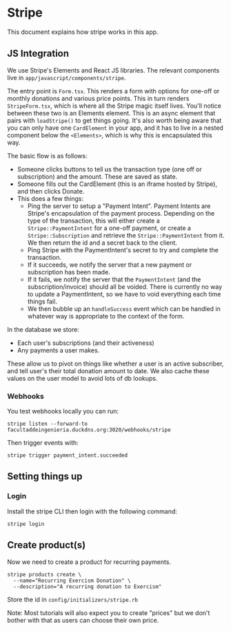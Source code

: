 # Stripe

This document explains how stripe works in this app.

## JS Integration

We use Stripe's Elements and React JS libraries.
The relevant components live in `app/javascript/components/stripe`.

The entry point is `Form.tsx`.
This renders a form with options for one-off or monthly donations and various price points.
This in turn renders `StripeForm.tsx`, which is where all the Stripe magic itself lives.
You'll notice between these two is an Elements element.
This is an async element that pairs with `loadStripe()` to get things going.
It's also worth being aware that you can only have one `CardElement` in your app, and it has to live in a nested component below the `<Elements>`, which is why this is encapsulated this way.

The basic flow is as follows:

- Someone clicks buttons to tell us the transaction type (one off or subscription) and the amount. These are saved as state.
- Someone fills out the CardElement (this is an iframe hosted by Stripe), and then clicks Donate.
- This does a few things:
  - Ping the server to setup a "Payment Intent".
    Payment Intents are Stripe's encapsulation of the payment process.
    Depending on the type of the transaction, this will either create a `Stripe::PaymentIntent` for a one-off payment, or create a `Stripe::Subscription` and retrieve the `Stripe::PaymentIntent` from it.
    We then return the id and a secret back to the client.
  - Ping Stripe with the PaymentIntent's secret to try and complete the transaction.
  - If it succeeds, we notify the server that a new payment or subscription has been made.
  - If it fails, we notify the server that the `PaymentIntent` (and the subscription/invoice) should all be voided.
    There is currently no way to update a PaymentIntent, so we have to void everything each time things fail.
  - We then bubble up an `handleSuccess` event which can be handled in whatever way is appropriate to the context of the form.

In the database we store:

- Each user's subscriptions (and their activeness)
- Any payments a user makes.

These allow us to pivot on things like whether a user is an active subscriber, and tell user's their total donation amount to date.
We also cache these values on the user model to avoid lots of db lookups.

### Webhooks

You test webhooks locally you can run:

```
stripe listen --forward-to facultaddeingenieria.duckdns.org:3020/webhooks/stripe
```

Then trigger events with:

```
stripe trigger payment_intent.succeeded
```

## Setting things up

### Login

Install the stripe CLI then login with the following command:

```
stripe login
```

## Create product(s)

Now we need to create a product for recurring payments.

```
stripe products create \
  --name="Recurring Exercism Donation" \
  --description="A recurring donation to Exercism"
```

Store the id in `config/initializers/stripe.rb`

Note: Most tutorials will also expect you to create "prices" but we don't bother with that as users can choose their own price.
